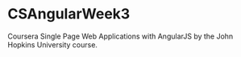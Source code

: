 # CSAngularWeek3
Coursera Single Page Web Applications with AngularJS by the John Hopkins University course.
